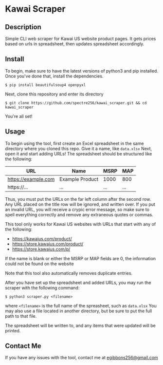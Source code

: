 # Kawai Scraper

## Description

Simple CLI web scraper for Kawai US website product pages.
It gets prices based on urls in spreadsheet,
then updates spreadsheet accordingly.

## Install

To begin, make sure to have the latest
versions of python3 and pip installed.
Once you've done that, install the dependencies.

```
$ pip install beautifulsoup4 openpyxl
```

Next, clone this repository and enter its directory

```
$ git clone https://github.com/spectre256/kawai_scraper.git && cd kawai_scraper
```

You're all set!

## Usage

To begin using the tool, first create an Excel spreadsheet
in the same directory where you cloned this repo.
Give it a name, like `data.xlsx`
Next, open it and start adding URLs!
The spreadsheet should be structured like the following:

| URL                | Name            | MSRP | MAP |
|--------------------|-----------------|------|-----|
|https://example.com | Example Product | 1000 | 800 |
|https://...         | ...             | ...  | ... |

Thus, you must put the URLs on the far left column after
the second row.
Any URL placed on the title row will be ignored, and written over.
If you put an invalid URL, you will receive a crypic error message,
so make sure to spell everything correctly and remove any extraneous
quotes or commas.


This tool only works for Kawai US websites with URLs that start with
any of the following:

- https://kawaius.com/product/
- https://store.kawaius.com/product/
- https://store.kawaius.com/p/

If the name is blank or either the MSRP or MAP fields are 0,
the information could not be found on the website

Note that this tool also automatically removes duplicate entries.


After you have set up the spreadsheet and added URLs,
you may run the scraper with the following command:

```
$ python3 scraper.py <filename>
```

where `<filename>` is the full name of the spreasheet,
such as `data.xlsx`
You may also use a file located in another directory,
but be sure to put the full path to that file.

The spreadsheet will be written to, and any items that were
updated will be printed.


## Contact Me

If you have any issues with the tool, contact me at egibbons256@gmail.com

